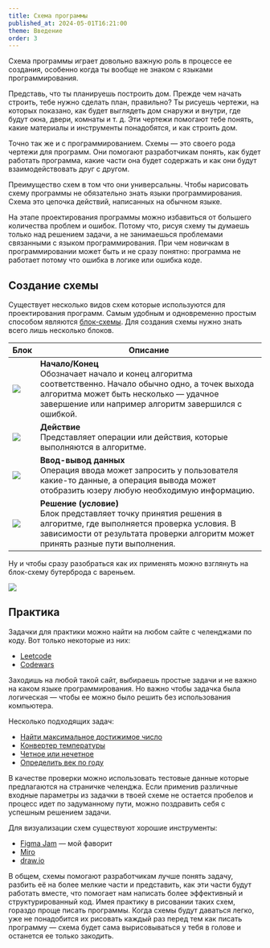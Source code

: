 ```yaml
---
title: Схема программы
published_at: 2024-05-01T16:21:00
theme: Введение
order: 3
---
```

Схема программы играет довольно важную роль в процессе ее создания, особенно когда ты вообще не знаком с языками программирования.

Представь, что ты планируешь построить дом. Прежде чем начать строить, тебе нужно сделать план, правильно? Ты рисуешь чертежи, на которых показано, как будет выглядеть дом снаружи и внутри, где будут окна, двери, комнаты и т. д. Эти чертежи помогают тебе понять, какие материалы и инструменты понадобятся, и как строить дом.

Точно так же и с программированием. Схемы — это своего рода чертежи для программ. Они помогают разработчикам понять, как будет работать программа, какие части она будет содержать и как они будут взаимодействовать друг с другом.

Преимущество схем в том что они универсальны. Чтобы нарисовать схему программы не обязательно знать языки программирования. Схема это цепочка действий, написанных на обычном языке.

На этапе проектирования программы можно избавиться от большего количества проблем и ошибок. Потому что, рисуя схему ты думаешь только над решением задачи, а не занимаешься проблемами связанными с языком программирования. При чем новичкам в программировании может быть и не сразу понятно: программа не работает потому что ошибка в логике или ошибка коде.
## Создание схемы
Существует несколько видов схем которые используются для проектирования программ. Самым удобным и одновременно простым способом являются [блок-схемы](https://en.wikipedia.org/wiki/Flowchart). Для создания схемы нужно знать всего лишь несколько блоков.

| Блок                                               | Описание                                                                                                                                                                                                    |
| -------------------------------------------------- | ----------------------------------------------------------------------------------------------------------------------------------------------------------------------------------------------------------- |
| ![](/schemas/flowchart.termination.excalidraw.svg) | **Начало/Конец**<br/>Обозначает начало и конец алгоритма соответственно. Начало обычно одно, а точек выхода алгоритма может быть несколько — удачное завершение или например алгоритм завершился с ошибкой. |
| ![](/schemas/flowchart.action.excalidraw.svg)      | **Действие**<br/>Представляет операции или действия, которые выполняются в алгоритме.                                                                                                                       |
| ![](/schemas/flowchart.io.excalidraw.svg)          | **Ввод-вывод данных**<br/>Операция ввода может запросить у пользователя какие-то данные, а операция вывода может отобразить юзеру любую необходимую информацию.                                             |
| ![](/schemas/flowchart.decision.excalidraw.svg)    | **Решение (условие)**<br/>Блок представляет точку принятия решения в алгоритме, где выполняется проверка условия. В зависимости от результата проверки алгоритм может принять разные пути выполнения.       |

Ну и чтобы сразу разобраться как их применять можно взглянуть на блок-схему бутерброда с вареньем.

![](/schemas/toast-scheme.excalidraw.svg)
## Практика
Задачки для практики можно найти на любом сайте с челенджами по коду. Вот только некоторые из них:
- [Leetcode](https://leetcode.com/)
- [Codewars](https://www.codewars.com/)

Заходишь на любой такой сайт, выбираешь простые задачи и не важно на каком языке программирования. Но важно чтобы задачка была логическая — чтобы ее можно было решить без использования компьютера.

Несколько подходящих задач:
- [Найти максимальное достижимое число](https://leetcode.com/problems/find-the-maximum-achievable-number/description/)
- [Конвертер температуры](https://leetcode.com/problems/convert-the-temperature/description/)
- [Четное или нечетное](https://www.codewars.com/kata/53da3dbb4a5168369a0000fe)
- [Определить век по году](https://www.codewars.com/kata/5a3fe3dde1ce0e8ed6000097)

В качестве проверки можно использовать тестовые данные которые предлагаются на страничке челенджа. Если применив различные входные параметры из задачки в твоей схеме не остается пробелов и процесс идет по задуманному пути, можно поздравить себя с успешным решением задачи.

Для визуализации схем существуют хорошие инструменты:
- [Figma Jam](https://www.figma.com/figjam/) — мой фаворит
- [Miro](https://miro.com/)
- [draw.io](https://draw.io)

В общем, схемы помогают разработчикам лучше понять задачу, разбить её на более мелкие части и представить, как эти части будут работать вместе, что помогает нам написать более эффективный и структурированный код. Имея практику в рисовании таких схем, гораздо проще писать программы. Когда схемы будут даваться легко, уже не понадобится их рисовать каждый раз перед тем как писать программу — схема будет сама вырисовываться у тебя в голове и останется ее только закодить.